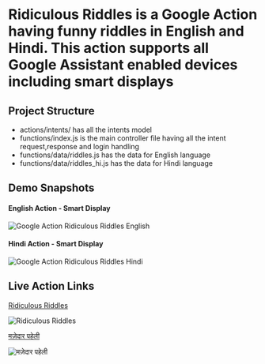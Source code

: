 
# Ridiculous Riddles is a Google Action having funny riddles in English and Hindi. This action supports all Google Assistant enabled devices including smart displays

## Project Structure</b>

* actions/intents/ has all the intents model
* functions/index.js is the main controller file having all the intent request,response and login handling
* functions/data/riddles.js has the data for English language
* functions/data/riddles_hi.js has the data for Hindi language



## Demo Snapshots

#### English Action - Smart Display

![Google Action Ridiculous Riddles English](https://smartassistants.s3-eu-west-1.amazonaws.com/images/github/g_rr_snapshot_en.png)

#### Hindi Action - Smart Display

![Google Action Ridiculous Riddles Hindi](https://smartassistants.s3-eu-west-1.amazonaws.com/images/github/g_rr_snapshot_hi.png)


## Live Action Links
[Ridiculous Riddles](https://assistant.google.com/services/a/uid/000000fca0c68b42?hl=en)

![Ridiculous Riddles](https://smartassistants.s3-eu-west-1.amazonaws.com/images/github/g_rr_snapshot_en_live.png)



[मज़ेदार पहेली](https://assistant.google.com/services/a/uid/000000fca0c68b42?hl=hi)

![मज़ेदार पहेली](https://smartassistants.s3-eu-west-1.amazonaws.com/images/github/g_rr_snapshot_hi_live.png)
